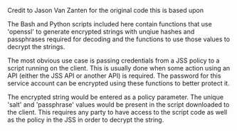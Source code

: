 Credit to Jason Van Zanten for the original code this is based upon

The Bash and Python scripts included here contain functions that use 'openssl' to generate encrypted strings with unqiue hashes and passphrases required for decoding and the functions to use those values to decrypt the strings.

The most obvious use case is passing credentials from a JSS policy to a script running on the client. This is usually done when some action using an API (either the JSS API or another API) is required. The password for this service account can be encrypted using these functions to better protect it.

The encrypted string would be entered as a policy parameter. The unique 'salt' and 'passphrase' values would be present in the script downloaded to the client. This requires any party to have access to the script code as well as the policy in the JSS in order to decrypt the string.
